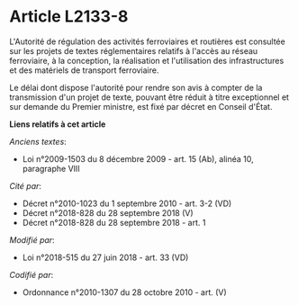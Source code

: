 # Article L2133-8

L'Autorité de régulation des activités ferroviaires et routières est consultée sur les projets de textes réglementaires
relatifs à l'accès au réseau ferroviaire, à la conception, la réalisation et l'utilisation des infrastructures et des
matériels de transport ferroviaire.

Le délai dont dispose l'autorité pour rendre son avis à compter de la transmission d'un projet de texte, pouvant être réduit
à titre exceptionnel et sur demande du Premier ministre, est fixé par décret en Conseil d'État.

**Liens relatifs à cet article**

_Anciens textes_:

  - Loi n°2009-1503 du 8 décembre 2009 - art. 15 (Ab), alinéa 10, paragraphe VIII

_Cité par_:

  - Décret n°2010-1023 du 1 septembre 2010 - art. 3-2 (VD)
  - Décret n°2018-828 du 28 septembre 2018 (V)
  - Décret n°2018-828 du 28 septembre 2018 - art. 1

_Modifié par_:

  - Loi n°2018-515 du 27 juin 2018 - art. 33 (VD)

_Codifié par_:

  - Ordonnance n°2010-1307 du 28 octobre 2010 - art. (V)
